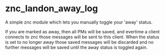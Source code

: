 znc_landon_away_log
===================
A simple znc module which lets you manually toggle your 'away' status.

If you are marked as away, then all PMs will be saved, and evertime a client 
connects to znc those messages will be sent to this client. When the status
is set to no longer away those saved messages will be discarded and no further
messages will be saved until the away status is toggled again.
